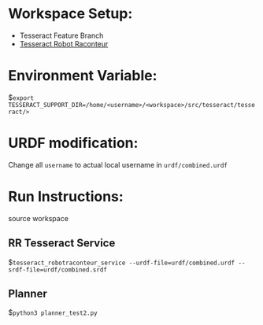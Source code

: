 # Workspace Setup:
* Tesseract Feature Branch
* [Tesseract Robot Raconteur](https://github.com/johnwason/tesseract_robotraconteur)

# Environment Variable:
$`export TESSERACT_SUPPORT_DIR=/home/<username>/<workspace>/src/tesseract/tesseract/>`

# URDF modification:
Change all `username` to actual local username in `urdf/combined.urdf`

# Run Instructions:
source workspace
## RR Tesseract Service
$`tesseract_robotraconteur_service --urdf-file=urdf/combined.urdf --srdf-file=urdf/combined.srdf`
## Planner
$`python3 planner_test2.py`
